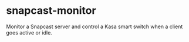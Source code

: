 # snapcast-monitor

Monitor a Snapcast server and control a Kasa smart switch when a client goes active or idle.